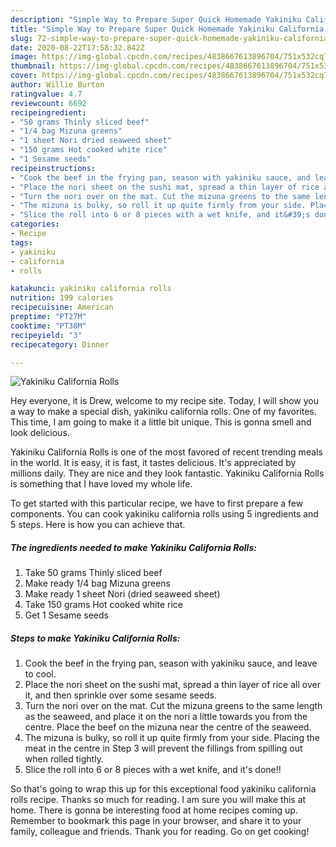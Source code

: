 ```yaml
---
description: "Simple Way to Prepare Super Quick Homemade Yakiniku California Rolls"
title: "Simple Way to Prepare Super Quick Homemade Yakiniku California Rolls"
slug: 72-simple-way-to-prepare-super-quick-homemade-yakiniku-california-rolls
date: 2020-08-22T17:58:32.842Z
image: https://img-global.cpcdn.com/recipes/4838667613896704/751x532cq70/yakiniku-california-rolls-recipe-main-photo.jpg
thumbnail: https://img-global.cpcdn.com/recipes/4838667613896704/751x532cq70/yakiniku-california-rolls-recipe-main-photo.jpg
cover: https://img-global.cpcdn.com/recipes/4838667613896704/751x532cq70/yakiniku-california-rolls-recipe-main-photo.jpg
author: Willie Burton
ratingvalue: 4.7
reviewcount: 6692
recipeingredient:
- "50 grams Thinly sliced beef"
- "1/4 bag Mizuna greens"
- "1 sheet Nori dried seaweed sheet"
- "150 grams Hot cooked white rice"
- "1 Sesame seeds"
recipeinstructions:
- "Cook the beef in the frying pan, season with yakiniku sauce, and leave to cool."
- "Place the nori sheet on the sushi mat, spread a thin layer of rice all over it, and then sprinkle over some sesame seeds."
- "Turn the nori over on the mat. Cut the mizuna greens to the same length as the seaweed, and place it on the nori a little towards you from the centre. Place the beef on the mizuna near the centre of the seaweed."
- "The mizuna is bulky, so roll it up quite firmly from your side. Placing the meat in the centre in Step 3 will prevent the fillings from spilling out when rolled tightly."
- "Slice the roll into 6 or 8 pieces with a wet knife, and it&#39;s done!!"
categories:
- Recipe
tags:
- yakiniku
- california
- rolls

katakunci: yakiniku california rolls 
nutrition: 199 calories
recipecuisine: American
preptime: "PT27M"
cooktime: "PT38M"
recipeyield: "3"
recipecategory: Dinner

---
```



![Yakiniku California Rolls](https://img-global.cpcdn.com/recipes/4838667613896704/751x532cq70/yakiniku-california-rolls-recipe-main-photo.jpg)

Hey everyone, it is Drew, welcome to my recipe site. Today, I will show you a way to make a special dish, yakiniku california rolls. One of my favorites. This time, I am going to make it a little bit unique. This is gonna smell and look delicious.

Yakiniku California Rolls is one of the most favored of recent trending meals in the world. It is easy, it is fast, it tastes delicious. It's appreciated by millions daily. They are nice and they look fantastic. Yakiniku California Rolls is something that I have loved my whole life.




To get started with this particular recipe, we have to first prepare a few components. You can cook yakiniku california rolls using 5 ingredients and 5 steps. Here is how you can achieve that.

<!--inarticleads1-->

##### The ingredients needed to make Yakiniku California Rolls:

1. Take 50 grams Thinly sliced beef
1. Make ready 1/4 bag Mizuna greens
1. Make ready 1 sheet Nori (dried seaweed sheet)
1. Take 150 grams Hot cooked white rice
1. Get 1 Sesame seeds




<!--inarticleads2-->

##### Steps to make Yakiniku California Rolls:

1. Cook the beef in the frying pan, season with yakiniku sauce, and leave to cool.
1. Place the nori sheet on the sushi mat, spread a thin layer of rice all over it, and then sprinkle over some sesame seeds.
1. Turn the nori over on the mat. Cut the mizuna greens to the same length as the seaweed, and place it on the nori a little towards you from the centre. Place the beef on the mizuna near the centre of the seaweed.
1. The mizuna is bulky, so roll it up quite firmly from your side. Placing the meat in the centre in Step 3 will prevent the fillings from spilling out when rolled tightly.
1. Slice the roll into 6 or 8 pieces with a wet knife, and it&#39;s done!!




So that's going to wrap this up for this exceptional food yakiniku california rolls recipe. Thanks so much for reading. I am sure you will make this at home. There is gonna be interesting food at home recipes coming up. Remember to bookmark this page in your browser, and share it to your family, colleague and friends. Thank you for reading. Go on get cooking!
